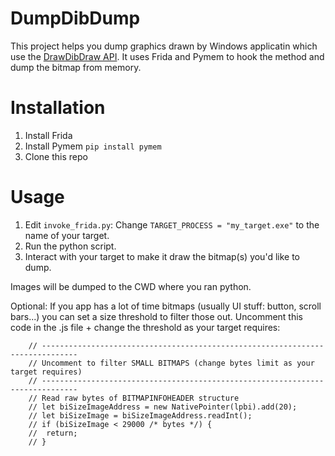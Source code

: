 # DumpDibDump
This project helps you dump graphics drawn by Windows applicatin which use the [DrawDibDraw API](https://learn.microsoft.com/en-us/windows/win32/api/vfw/nf-vfw-drawdibdraw).
It uses Frida and Pymem to hook the method and dump the bitmap from memory.

# Installation
1. Install Frida
2. Install Pymem `pip install pymem`
3. Clone this repo

# Usage
1. Edit `invoke_frida.py`: Change `TARGET_PROCESS = "my_target.exe"`  to the name of your target.  
2. Run the python script.  
3. Interact with your target to make it draw the bitmap(s) you'd like to dump.

Images will be dumped to the CWD where you ran python.

Optional: If you app has a lot of time bitmaps (usually UI stuff: button, scroll bars...) you can set a size threshold to filter those out.
Uncomment this code in the .js file + change the threshold as your target requires:
```
    // ------------------------------------------------------------------------------
    // Uncomment to filter SMALL BITMAPS (change bytes limit as your target requires)
    // ------------------------------------------------------------------------------
    // Read raw bytes of BITMAPINFOHEADER structure
    // let biSizeImageAddress = new NativePointer(lpbi).add(20);
    // let biSizeImage = biSizeImageAddress.readInt();
    // if (biSizeImage < 29000 /* bytes */) {
    //  return;
    // }
```
